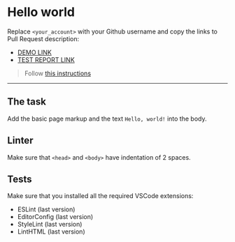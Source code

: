 # Hello world

Replace `<your_account>` with your Github username and copy the links to Pull Request description:
- [DEMO LINK](https://Dmytro-Astapenko.github.io/layout_hello-world/)
- [TEST REPORT LINK](https://Dmytro-Astapenko.github.io/layout_hello-world/report/html_report/)

> Follow [this instructions](https://mate-academy.github.io/layout_task-guideline/#how-to-solve-the-layout-tasks-on-github)
___

## The task

Add the basic page markup and the text `Hello, world!` into the body.

## Linter

Make sure that `<head>` and `<body>` have indentation of 2 spaces.

## Tests

Make sure that you installed all the required VSCode extensions:

- ESLint (last version)
- EditorConfig (last version)
- StyleLint (last version)
- LintHTML (last version)
